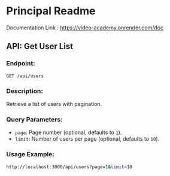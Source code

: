 # Principal Readme  

Documentation Link : https://video-academy.onrender.com/doc

## API: Get User List

### Endpoint:
`GET /api/users`

### Description:
Retrieve a list of users with pagination.

### Query Parameters:

- `page`: Page number (optional, defaults to `1`).
- `limit`: Number of users per page (optional, defaults to `10`).

### Usage Example:

```bash
http://localhost:3000/api/users?page=1&limit=10

